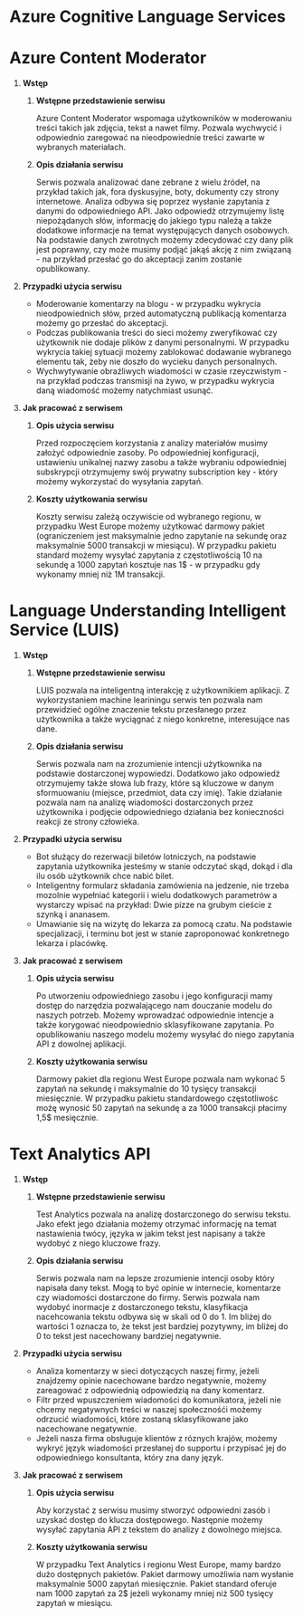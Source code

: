 # Azure Cognitive Language Services



# Azure Content Moderator

1. **Wstęp**

   1. **Wstępne przedstawienie serwisu**

      Azure Content Moderator wspomaga użytkowników w moderowaniu treści takich jak zdjęcia, tekst a nawet filmy. Pozwala wychwycić i odpowiednio zaregować na nieodpowiednie treści zawarte w wybranych materiałach.

   2. **Opis działania serwisu**

      Serwis pozwala analizować dane zebrane z wielu źródeł, na przykład takich jak, fora dyskusyjne, boty, dokumenty czy strony internetowe. Analiza odbywa się poprzez wysłanie zapytania z danymi do odpowiedniego API. Jako odpowiedź otrzymujemy listę niepożądanych słów, informację do jakiego typu należą a także dodatkowe informacje na temat występujących danych osobowych. Na podstawie danych zwrotnych możemy zdecydować czy dany plik jest poprawny, czy może musimy podjąć jakąś akcję z nim związaną - na przykład przesłać go do akceptacji zanim zostanie opublikowany.

2. **Przypadki użycia serwisu**

   - Moderowanie komentarzy na blogu - w przypadku wykrycia nieodpowiednich słów, przed automatyczną publikacją komentarza możemy go przesłać do akceptacji.
   - Podczas publikowania treści do sieci możemy zweryfikować czy użytkownik nie dodaje plików z danymi personalnymi. W przypadku wykrycia takiej sytuacji możemy zablokować dodawanie wybranego elementu tak, żeby nie doszło do wycieku danych personalnych.
   - Wychwytywanie obraźliwych wiadomości w czasie rzeyczwistym - na przykład podczas transmisji na żywo, w przypadku wykrycia daną wiadomość możemy natychmiast usunąć.

3. **Jak pracować z serwisem**

   1. **Opis użycia serwisu**

      Przed rozpoczęciem korzystania z analizy materiałów musimy założyć odpowiednie zasoby. Po odpowiedniej konfiguracji, ustawieniu unikalnej nazwy zasobu a także wybraniu odpowiedniej subskrypcji otrzymujemy swój prywatny subscription key - który możemy wykorzystać do wysyłania zapytań.

   2. **Koszty użytkowania serwisu**

      Koszty serwisu zależą oczywiście od wybranego regionu, w przypadku West Europe możemy użytkować darmowy pakiet (ograniczeniem jest maksymalnie jedno zapytanie na sekundę oraz maksymalnie 5000 transakcji w miesiącu). W przypadku pakietu standard możemy wysyłać zapytania z częstotliwością 10 na sekundę a 1000 zapytań kosztuje nas 1$ - w przypadku gdy wykonamy mniej niż 1M transakcji.





# Language Understanding Intelligent Service (LUIS)

1. **Wstęp**

   1. **Wstępne przedstawienie serwisu**

      LUIS pozwala na inteligentną interakcję z użytkownikiem aplikacji. Z wykorzystaniem machine leariningu serwis ten pozwala nam przewidzieć ogólne znaczenie tekstu przesłanego przez użytkownika a także wyciągnać z niego konkretne, interesujące nas dane.

   2. **Opis działania serwisu**

      Serwis pozwala nam na zrozumienie intencji użytkownika na podstawie dostarczonej wypowiedzi. Dodatkowo jako odpowiedź otrzymujemy także słowa lub frazy, które są kluczowe w danym sformuowaniu (miejsce, przedmiot, data czy imię). Takie działanie pozwala nam na analizę wiadomości dostarczonych przez użytkownika i podjęcie odpowiedniego działania bez konieczności reakcji ze strony człowieka.

2. **Przypadki użycia serwisu**

   - Bot służący do rezerwacji biletów lotniczych, na podstawie zapytania użytkownika jesteśmy w stanie odczytać skąd, dokąd i dla ilu osób użytkownik chce nabić bilet.
   - Inteligentny formularz składania zamówienia na jedzenie, nie trzeba mozolnie wypełniać kategorii i wielu dodatkowych parametrów a wystarczy wpisać na przykład: Dwie pizze na grubym cieście z szynką i ananasem.
   - Umawianie się na wizytę do lekarza za pomocą czatu. Na podstawie specjalizacji, i terminu bot jest w stanie zaproponować konkretnego lekarza i placówkę.

3. **Jak pracować z serwisem**

   1. **Opis użycia serwisu**

      Po utworzeniu odpowiedniego zasobu i jego konfiguracji mamy dostęp do narzędzia pozwalającego nam douczanie modelu do naszych potrzeb. Możemy wprowadzać odpowiednie intencje a także korygować nieodpowiednio sklasyfikowane zapytania. Po opublikowaniu naszego modelu możemy wysyłać do niego zapytania API z dowolnej aplikacji.

   2. **Koszty użytkowania serwisu**

      Darmowy pakiet dla regionu West Europe pozwala nam wykonać 5 zapytań na sekundę i maksymalnie do 10 tysięcy transakcji miesięcznie. W przypadku pakietu standardowego częstotliwośc możę wynosić 50 zapytań na sekundę a za 1000 transakcji płacimy 1,5$ mesięcznie.

      

      

      

# Text Analytics API

1. **Wstęp**

   1. **Wstępne przedstawienie serwisu**

      Test Analytics pozwala na analizę dostarczonego do serwisu tekstu. Jako efekt jego działania możemy otrzymać informację na temat nastawienia twócy, języka w jakim tekst jest napisany a także wydobyć z niego kluczowe frazy.

   2. **Opis działania serwisu**

      Serwis pozwala nam na lepsze zrozumienie intencji osoby który napisała dany tekst. Mogą to być opinie w internecie, komentarze czy wiadomości dostarczone do firmy. Serwis pozwala nam wydobyć inormacje z dostarczonego tekstu, klasyfikacja nacehcowania tekstu odbywa się w skali od 0 do 1. Im bliżej do wartości 1 oznacza to, że tekst jest bardziej pozytywny, im bliżej do 0 to tekst jest nacechowany bardziej negatywnie.

2. **Przypadki użycia serwisu**

   - Analiza komentarzy w sieci dotyczących naszej firmy, jeżeli znajdzemy opinie nacechowane bardzo negatywnie, możemy zareagować z odpowiednią odpowiedzią na dany komentarz.
   - Filtr przed wpuszczeniem wiadomości do komunikatora, jeżeli nie chcemy negatywnych treści w naszej społecznośći możemy odrzucić wiadomości, które zostaną sklasyfikowane jako nacechowane negatywnie.
   - Jeżeli nasza firma obsługuje klientów z róznych krajów, możemy wykryć język wiadomości przesłanej do supportu i przypisać jej do odpowiedniego konsultanta, który zna dany język.

3. **Jak pracować z serwisem**

   1. **Opis użycia serwisu**

      Aby korzystać z serwisu musimy stworzyć odpowiedni zasób i uzyskać dostęp do klucza dostępowego. Następnie możemy wysyłać zapytania API z tekstem do analizy z dowolnego miejsca.

   2. **Koszty użytkowania serwisu**

      W przypadku Text Analytics i regionu West Europe, mamy bardzo dużo dostępnych pakietów. Pakiet darmowy umożliwia nam wysłanie maksymalnie 5000 zapytań miesięcznie. Pakiet standard oferuje nam 1000 zapytań za 2$ jeżeli wykonamy mniej niż 500 tysięcy zapytań w miesiącu.

      

      

      





